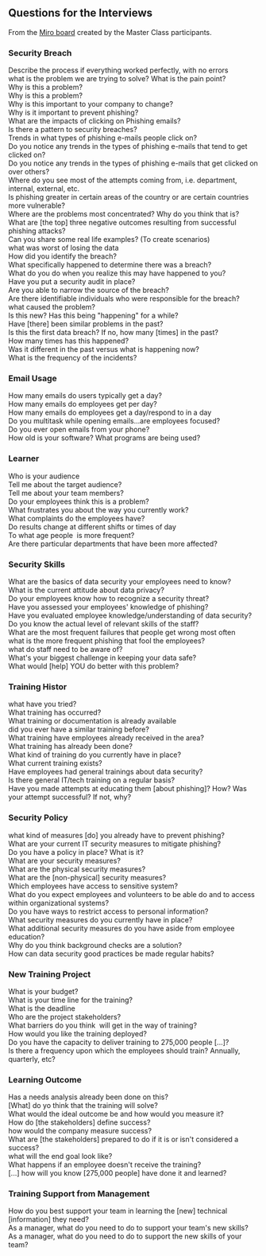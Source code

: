 ## Questions for the Interviews

From the [Miro board](assets/miro-board/Needs-Analysis-Questions.csv)
created by the Master Class participants.

### Security Breach

Describe the process if everything worked perfectly, with no errors  
what is the problem we are trying to solve? What is the pain point?  
Why is this a problem?  
Why is this a problem?  
Why is this important to your company to change?  
Why is it important to prevent phishing?  
What are the impacts of clicking on Phishing emails?  
Is there a pattern to security breaches?  
Trends in what types of phishing e-mails people click on?  
Do you notice any trends in the types of phishing e-mails that tend to get clicked on?  
Do you notice any trends in the types of phishing e-mails that get clicked on over others?  
Where do you see most of the attempts coming from, i.e. department, internal, external, etc.  
Is phishing greater in certain areas of the country or are certain countries more vulnerable?  
Where are the problems most concentrated? Why do you think that is?  
What are [the top] three negative outcomes resulting from successful phishing attacks?  
Can you share some real life examples? (To create scenarios)  
what was worst of losing the data  
How did you identify the breach?  
What specifically happened to determine there was a breach?  
What do you do when you realize this may have happened to you?  
Have you put a security audit in place?  
Are you able to narrow the source of the breach?  
Are there identifiable individuals who were responsible for the breach?  
what caused the problem?  
Is this new? Has this being "happening" for a while?  
Have [there] been similar problems in the past?  
Is this the first data breach? If no, how many [times] in the past?  
How many times has this happened?  
Was it different in the past versus what is happening now?  
What is the frequency of the incidents?  

### Email Usage

How many emails do users typically get a day?  
How many emails do employees get per day?  
How many emails do employees get a day/respond to in a day  
Do you multitask while opening emails...are employees focused?  
Do you ever open emails from your phone?  
How old is your software? What programs are being used?  

### Learner

Who is your audience  
Tell me about the target audience?  
Tell me about your team members?  
Do your employees think this is a problem?  
What frustrates you about the way you currently work?  
What complaints do the employees have?  
Do results change at different shifts or times of day  
To what age people  is more frequent?  
Are there particular departments that have been more affected?  

### Security Skills

What are the basics of data security your employees need to know?  
What is the current attitude about data privacy?  
Do your employees know how to recognize a security threat?  
Have you assessed your employees' knowledge of phishing?  
Have you evaluated employee knowledge/understanding of data security?  
Do you know the actual level of relevant skills of the staff?  
What are the most frequent failures that people get wrong most often  
what is the more frequent phishing that fool the employees?  
what do staff need to be aware of?  
What's your biggest challenge in keeping your data safe?  
What would [help] YOU do better with this problem?  

### Training Histor

what have you tried?  
What training has occurred?  
What training or documentation is already available  
did you ever have a similar training before?  
What training have employees already received in the area?  
What training has already been done?  
What kind of training do you currently have in place?  
What current training exists?  
Have employees had general trainings about data security?  
Is there general IT/tech training on a regular basis?  
Have you made attempts at educating them [about phishing]? How? Was your attempt successful? If not, why?  

### Security Policy

what kind of measures [do] you already have to prevent phishing?  
What are your current IT security measures to mitigate phishing?  
Do you have a policy in place? What is it?  
What are your security measures?  
What are the physical security measures?   
What are the [non-physical] security measures?  
Which employees have access to sensitive system?  
What do you expect employees and volunteers to be able do and to access within organizational systems?  
Do you have ways to restrict access to personal information?  
What security measures do you currently have in place?  
What additional security measures do you have aside from employee education?  
Why do you think background checks are a solution?  
How can data security good practices be made regular habits?  

### New Training Project

What is your budget?  
What is your time line for the training?  
What is the deadline  
Who are the project stakeholders?  
What barriers do you think  will get in the way of training?  
How would you like the training deployed?  
Do you have the capacity to deliver training to 275,000 people [...]?  
Is there a frequency upon which the employees should train? Annually, quarterly, etc?  

### Learning Outcome

Has a needs analysis already been done on this?  
[What] do yo think that the training will solve?  
What would the ideal outcome be and how would you measure it?  
How do [the stakeholders] define success?  
how would the company measure success?  
What are [the stakeholders] prepared to do if it is or isn't considered a success?  
what will the end goal look like?  
What happens if an employee doesn't receive the training?  
[...] how will you know [275,000 people] have done it and learned?  

### Training Support from Management

How do you best support your team in learning the [new] technical [information] they need?  
As a manager, what do you need to do to support your team's new skills?  
As a manager, what do you need to do to support the new skills of your team?  

